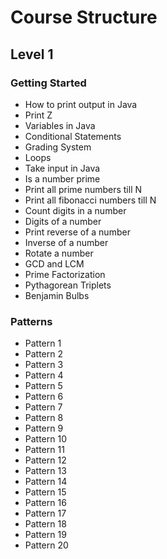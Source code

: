 # Course Structure

## Level 1

### Getting Started

- How to print output in Java
- Print Z
- Variables in Java
- Conditional Statements
- Grading System
- Loops
- Take input in Java
- Is a number prime
- Print all prime numbers till N
- Print all fibonacci numbers till N
- Count digits in a number
- Digits of a number
- Print reverse of a number
- Inverse of a number
- Rotate a number
- GCD and LCM
- Prime Factorization
- Pythagorean Triplets
- Benjamin Bulbs

### Patterns

- Pattern 1
- Pattern 2
- Pattern 3
- Pattern 4
- Pattern 5
- Pattern 6
- Pattern 7
- Pattern 8
- Pattern 9
- Pattern 10
- Pattern 11
- Pattern 12
- Pattern 13
- Pattern 14
- Pattern 15
- Pattern 16
- Pattern 17
- Pattern 18
- Pattern 19
- Pattern 20

